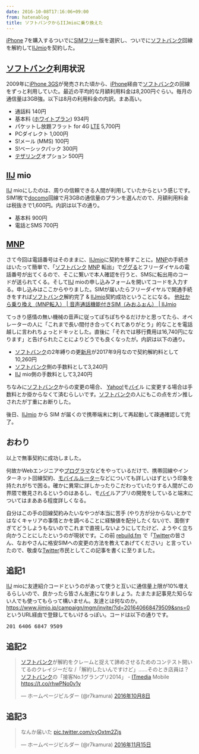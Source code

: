 ```yaml
---
date: 2016-10-08T17:16:06+09:00
from: hatenablog
title: ソフトバンクからIIJmioに乗り換えた
---
```


<p><a class="keyword" href="http://d.hatena.ne.jp/keyword/iPhone">iPhone</a> 7を購入するついでに<a class="keyword" href="http://d.hatena.ne.jp/keyword/SIM%A5%D5%A5%EA%A1%BC">SIMフリー</a>版を選択し、ついでに<a class="keyword" href="http://d.hatena.ne.jp/keyword/%A5%BD%A5%D5%A5%C8%A5%D0%A5%F3%A5%AF">ソフトバンク</a>回線を解約して<a class="keyword" href="http://d.hatena.ne.jp/keyword/IIJmio">IIJmio</a>を契約した。</p>

<h2><a class="keyword" href="http://d.hatena.ne.jp/keyword/%A5%BD%A5%D5%A5%C8%A5%D0%A5%F3%A5%AF">ソフトバンク</a>利用状況</h2>

<p>2009年に<a class="keyword" href="http://d.hatena.ne.jp/keyword/iPhone%203GS">iPhone 3GS</a>が発売された頃から、<a class="keyword" href="http://d.hatena.ne.jp/keyword/iPhone">iPhone</a>経由で<a class="keyword" href="http://d.hatena.ne.jp/keyword/%A5%BD%A5%D5%A5%C8%A5%D0%A5%F3%A5%AF">ソフトバンク</a>の回線をずっと利用していた。最近の平均的な月額利用料金は8,200円ぐらい。毎月の通信量は3GB強。以下は8月の利用料金の内訳。まあ高い。</p>

<ul>
<li>通話料 140円</li>
<li>基本料 (<a class="keyword" href="http://d.hatena.ne.jp/keyword/%A5%DB%A5%EF%A5%A4%A5%C8%A5%D7%A5%E9%A5%F3">ホワイトプラン</a>) 934円</li>
<li>パケットし放題フラット for 4G <a class="keyword" href="http://d.hatena.ne.jp/keyword/LTE">LTE</a> 5,700円</li>
<li>PCダイレクト 1,000円</li>
<li>S!メール (MMS) 100円</li>
<li>S!ベーシックパック 300円</li>
<li><a class="keyword" href="http://d.hatena.ne.jp/keyword/%A5%C6%A5%B6%A5%EA%A5%F3%A5%B0">テザリング</a>オプション 500円</li>
</ul>


<h2><a class="keyword" href="http://d.hatena.ne.jp/keyword/IIJ">IIJ</a> mio</h2>

<p><a class="keyword" href="http://d.hatena.ne.jp/keyword/IIJ">IIJ</a> mioにしたのは、周りの信頼できる人間が利用していたからという感じです。SIM1枚で<a class="keyword" href="http://d.hatena.ne.jp/keyword/docomo">docomo</a>回線で月3GBの通信量のプランを選んだので、月額利用料金は税抜きで1,600円。内訳は以下の通り。</p>

<ul>
<li>基本料 900円</li>
<li>電話とSMS 700円</li>
</ul>


<h2><a class="keyword" href="http://d.hatena.ne.jp/keyword/MNP">MNP</a></h2>

<p>さて今回は電話番号はそのままに、<a class="keyword" href="http://d.hatena.ne.jp/keyword/IIJmio">IIJmio</a>に契約を移すことに。<a class="keyword" href="http://d.hatena.ne.jp/keyword/MNP">MNP</a>の手続きはいたって簡単で、「<a class="keyword" href="http://d.hatena.ne.jp/keyword/%A5%BD%A5%D5%A5%C8%A5%D0%A5%F3%A5%AF">ソフトバンク</a> <a class="keyword" href="http://d.hatena.ne.jp/keyword/MNP">MNP</a> 転出」で<a class="keyword" href="http://d.hatena.ne.jp/keyword/%A5%B0%A5%B0%A4%EB">ググる</a>とフリーダイヤルの電話番号が出てくるので、そこに繋いで本人確認を行うと、SMSに転出用のコードが送られてくる。そして<a class="keyword" href="http://d.hatena.ne.jp/keyword/IIJ">IIJ</a> mioの申し込みフォームを開いてコードを入力する。申し込みはここからやりました。SIMが届いたらフリーダイヤルで開通手続きをすれば<a class="keyword" href="http://d.hatena.ne.jp/keyword/%A5%BD%A5%D5%A5%C8%A5%D0%A5%F3%A5%AF">ソフトバンク</a>解約完了 &amp; <a class="keyword" href="http://d.hatena.ne.jp/keyword/IIJmio">IIJmio</a>契約成功ということになる。
<a href="https://www.iijmio.jp/hdd/miofone/mnp.jsp">他社から乗り換え（MNP転入） | 音声通話機能付きSIM（みおふぉん） | IIJmio</a></p>

<p>てっきり感情の無い機械の音声に従ってぽちぽちやるだけかと思ってたら、オペレーターの人に「これまで長い間付き合ってくれてありがとう」的なことを電話越しに言われちょっとドキッとした。直後に「それでは移行費用は16,740円になります」と告げられたことによりどうでも良くなったが。内訳は以下の通り。</p>

<ul>
<li><a class="keyword" href="http://d.hatena.ne.jp/keyword/%A5%BD%A5%D5%A5%C8%A5%D0%A5%F3%A5%AF">ソフトバンク</a>の2年縛りの更<a class="keyword" href="http://d.hatena.ne.jp/keyword/%BF%B7%B7%EE">新月</a>が2017年9月なので契約解約料として10,260円</li>
<li><a class="keyword" href="http://d.hatena.ne.jp/keyword/%A5%BD%A5%D5%A5%C8%A5%D0%A5%F3%A5%AF">ソフトバンク</a>側の手数料として3,240円</li>
<li><a class="keyword" href="http://d.hatena.ne.jp/keyword/IIJ">IIJ</a> mio側の手数料として3,240円</li>
</ul>


<p>ちなみに<a class="keyword" href="http://d.hatena.ne.jp/keyword/%A5%BD%A5%D5%A5%C8%A5%D0%A5%F3%A5%AF">ソフトバンク</a>からの変更の場合、 <a class="keyword" href="http://d.hatena.ne.jp/keyword/Yahoo%21">Yahoo!</a>モ<a class="keyword" href="http://d.hatena.ne.jp/keyword/%A5%D0%A5%A4">バイ</a>ル に変更する場合は手数料とか掛からなくて済むらしいです。<a class="keyword" href="http://d.hatena.ne.jp/keyword/%A5%BD%A5%D5%A5%C8%A5%D0%A5%F3%A5%AF">ソフトバンク</a>の人にもこの点をガン推しされたが丁重にお断りした。</p>

<p>後日、<a class="keyword" href="http://d.hatena.ne.jp/keyword/IIJmio">IIJmio</a> から SIM が届くので携帯端末に刺して再起動して疎通確認して完了。</p>

<h2>おわり</h2>

<p>以上で無事契約に成功しました。</p>

<p>何故かWebエンジニアや<a class="keyword" href="http://d.hatena.ne.jp/keyword/%A5%D7%A5%ED%A5%B0%A5%E9%A5%DE">プログラマ</a>などをやっているだけで、携帯回線やインターネット回線契約、<a class="keyword" href="http://d.hatena.ne.jp/keyword/%A5%E2%A5%D0%A5%A4%A5%EB%A5%EB%A1%BC%A5%BF%A1%BC">モバイルルーター</a>などについても詳しいはずという印象を持たれがちで困る。確かに異常に詳しかったりこだわっていたりする人間がこの界隈で散見されるというのはあるし、モ<a class="keyword" href="http://d.hatena.ne.jp/keyword/%A5%D0%A5%A4">バイ</a>ルアプリの開発をしていると端末についてはまあある程度詳しくなる。</p>

<p>自分はこの手の回線契約みたいなやつが本当に苦手 (やり方が分からないとかではなくキャリアの事情とかを調べることに経験値を配分したくない)で、面倒すぎてどうしようもないのでこれまで直視しないようにしてたけど、ようやく立ち向かうことにしたというのが現状です。この前 <a href="http://rebuild.fm/">rebuild.fm</a> で「<a class="keyword" href="http://d.hatena.ne.jp/keyword/Twitter">Twitter</a>の皆さん、なおやさんに格安SIMへの変更の方法を教えてあげてください」と言っていたので、敬虔な<a class="keyword" href="http://d.hatena.ne.jp/keyword/Twitter">Twitter</a>市民としてこの記事を書くに至りました。</p>

<h2>追記1</h2>

<p><a class="keyword" href="http://d.hatena.ne.jp/keyword/IIJ">IIJ</a> mioに友達紹介コードというのがあって使うと互いに通信量上限が10%増えるらしいので、良かったら皆さん友達になりましょう。たまたま記事見た知らない人でも使ってもらって構いません。友達とは何なのか。<a href="https://www.iijmio.jp/campaign/mgm/invite/?id=201640668479509&sns=0">https://www.iijmio.jp/campaign/mgm/invite/?id=201640668479509&sns=0</a> というURL経由で登録してもいけるっぽい。コードは以下の通りです。</p>

<pre class="code" data-lang="" data-unlink>201 6406 6847 9509</pre>


<h2>追記2</h2>

<p><blockquote class="twitter-tweet" data-lang="ja"><p lang="ja" dir="ltr"><a class="keyword" href="http://d.hatena.ne.jp/keyword/%A5%BD%A5%D5%A5%C8%A5%D0%A5%F3%A5%AF">ソフトバンク</a>が解約をクレームと捉えて諦めさせるためのコンテスト開いてるのクレイジーだな /「解約したいんですけど」……そのとき店員は？　<a class="keyword" href="http://d.hatena.ne.jp/keyword/%A5%BD%A5%D5%A5%C8%A5%D0%A5%F3%A5%AF">ソフトバンク</a>の「接客No.1グランプリ2014」 - <a class="keyword" href="http://d.hatena.ne.jp/keyword/ITmedia">ITmedia</a> Mobile <a href="https://t.co/rhwPNo0v1y">https://t.co/rhwPNo0v1y</a></p>&mdash; ホームページビルダー (@r7kamura) <a href="https://twitter.com/r7kamura/status/784726639515086848">2016年10月8日</a></blockquote><script async src="//platform.twitter.com/widgets.js" charset="utf-8"></script></p>

<h2>追記3</h2>

<p><blockquote class="twitter-tweet" data-lang="ja"><p lang="ja" dir="ltr">なんか届いた <a href="https://t.co/cyOxtm2Zjs">pic.twitter.com/cyOxtm2Zjs</a></p>&mdash; ホームページビルダー (@r7kamura) <a href="https://twitter.com/r7kamura/status/798380807224078337">2016年11月15日</a></blockquote><script async src="//platform.twitter.com/widgets.js" charset="utf-8"></script></p>

